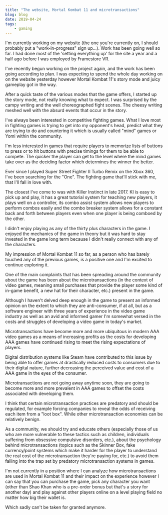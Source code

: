 ```yaml
---
title: "The website, Mortal Kombat 11 and microtransactions"
blog: blog
date: 2019-04-24
tags:
    - gaming
---
```

I'm currently working on my website (the one you're currently on, I should probably put a "work-in-progress" sign up...). Work has been going well so far. I had done most of the 'setting everything up' for the site a year and a half ago before I was employed by Framestore VR.

I've recently begun working on the project again, and the work has been going according to plan. I was expecting to spend the whole day working on on the website yesterday however Mortal Kombat 11's story mode and juicy gameplay got in the way.

After a quick taste of the various modes that the game offers, I started up the story mode, not really knowing what to expect. I was surprised by the campy writing and the well choreographed fight scenes. The cheesy writing meshed well with the absurd events that occur in the story.

I've always been interested in competitive fighting games. What I love most in fighting games is trying to get into my opponent's head, predict what they are trying to do and countering it which is usually called "mind" games or Yomi within the community.

I'm less interested in games that require players to memorize lists of buttons to press or to hit buttons with precise timings for them to be able to compete. The quicker the player can get to the level where the mind games take over as the deciding factor which determines the winner the better.

Ever since I played Super Street Fighter II Turbo Remix on the Xbox 360, I've been searching for the "One". The fighting game that'll stick with me, that I'll fall in love with.

The closest I've come to was with Killer Instinct in late 2017. KI is easy to pick up and play, it has a great tutorial system for teaching new players, it plays well on a controller, its combo assist system allows new players to perform combos easily and the combo breaker system allows for a constant back and forth between players even when one player is being comboed by the other.

I didn't enjoy playing as any of the thirty plus characters in the game. I enjoyed the mechanics of the game in theory but it was hard to stay invested in the game long term because I didn't really connect with any of the characters.

My impression of Mortal Kombat 11 so far, as a person who has barely touched any of the previous games, is a positive one and I'm excited to continue exploring it.

One of the main complaints that has been spreading around the community about the game has been about the microtransactions (in the context of video games, meaning small purchases that provide the player some kind of in-game benefit, a new hat for their character, etc.) present in the game.

Although I haven't delved deep enough in the game to present an informed opinion on the extent to which they are anti-consumer, if at all, but as a software engineer with three years of experience in the video game industry as well as an avid and informed gamer I'm somewhat versed in the costs and struggles of developing a video game in today's market.

Microtransactions have become more and more ubiquitous in modern AAA video games as a means of increasing profits as the costs for developing AAA games have continued rising to meet the rising expectations of players.

Digital distribution systems like Steam have contributed to this issue by being able to offer games at drastically reduced costs to consumers due to their digital nature, further decreasing the perceived value and cost of a AAA game in the eyes of the consumer.

Microtransactions are not going away anytime soon, they are going to become more and more prevalent in AAA games to offset the costs associated with developing them.

I think that certain microtransaction practices are predatory and should be regulated, for example forcing companies to reveal the odds of receiving each item from a "loot box". While other microtransaction economies can be relatively benign.

As a community, we should try and educate others (especially those of us who are more vulnerable to these tactics such as children, individuals suffering from obsessive compulsive disorders, etc.), about the psychology behind microtransactions (topics such as the Skinner Box, fake currency/point systems which make it harder for the player to understand the real cost of the microtransaction they're paying for, etc.) to avoid them falling into the trap set by predatory microtransaction systems in games.

I'm not currently in a position where I can analyze how microtransactions are used in Mortal Kombat 11 and their impact on the experience however I can say that you can purchase the game, pick any character you want (other than Shao Khan who is a pre-order bonus but that's a story for another day) and play against other players online on a level playing field no matter how big their wallet is.

Which sadly can't be taken for granted anymore.
